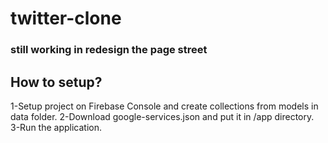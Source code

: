 # twitter-clone

### still working in redesign the page street 

## How to setup?
1-Setup project on Firebase Console and create collections from models in data folder.
2-Download google-services.json and put it in /app directory.
3-Run the application.
